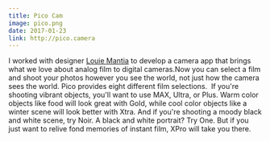 ```yaml
---
title: Pico Cam
image: pico.png
date: 2017-01-23
link: http://pico.camera
---
```


I worked with designer [Louie Mantia](http://louiemantia.com) to develop a camera app that brings what we love about analog film to digital cameras.Now you can select a film and shoot your photos however you see the world, not just how the camera sees the world. Pico provides eight different film selections.  If you're shooting vibrant objects, you'll want to use MAX, Ultra, or Plus. Warm color objects like food will look great with Gold, while cool color objects like a winter scene will look better with Xtra. And if you're shooting a moody black and white scene, try Noir. A black and white portrait? Try One. But if you just want to relive fond memories of instant film, XPro will take you there.